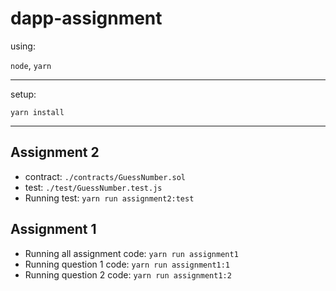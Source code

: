 # dapp-assignment

using:

`node`, `yarn`

---

setup:

`yarn install`

---

## Assignment 2

- contract: `./contracts/GuessNumber.sol`
- test: `./test/GuessNumber.test.js`
- Running test: `yarn run assignment2:test`

## Assignment 1

-   Running all assignment code: `yarn run assignment1`
-   Running question 1 code: `yarn run assignment1:1`
-   Running question 2 code: `yarn run assignment1:2`
